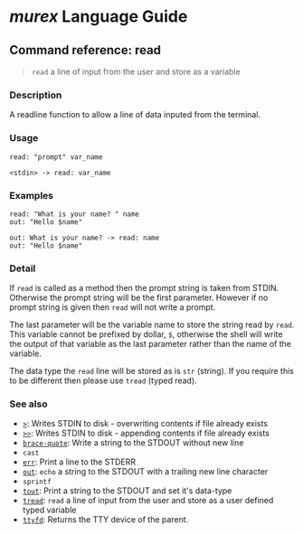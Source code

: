 # _murex_ Language Guide

## Command reference: read

> `read` a line of input from the user and store as a variable

### Description

A readline function to allow a line of data inputed from the terminal.

### Usage

    read: "prompt" var_name

    <stdin> -> read: var_name

### Examples

    read: "What is your name? " name
    out: "Hello $name"

    out: What is your name? -> read: name
    out: "Hello $name"

### Detail

If `read` is called as a method then the prompt string is taken from STDIN.
Otherwise the prompt string will be the first parameter. However if no prompt
string is given then `read` will not write a prompt.

The last parameter will be the variable name to store the string read by `read`.
This variable cannot be prefixed by dollar, `$`, otherwise the shell will write
the output of that variable as the last parameter rather than the name of the
variable.

The data type the `read` line will be stored as is `str` (string). If you
require this to be different then please use `tread` (typed read).

### See also

* [`>`](>.md): Writes STDIN to disk - overwriting contents if file already exists
* [`>>`](>>.md): Writes STDIN to disk - appending contents if file already exists
* [`brace-quote`](brace-quote.md): Write a string to the STDOUT without new line
* `cast`
* [`err`](err.md): Print a line to the STDERR
* [`out`](out.md): `echo` a string to the STDOUT with a trailing new line character
* `sprintf`
* [`tout`](tout.md): Print a string to the STDOUT and set it's data-type
* [`tread`](tread.md): `read` a line of input from the user and store as a user defined typed variable
* [`ttyfd`](ttyfd.md): Returns the TTY device of the parent.

